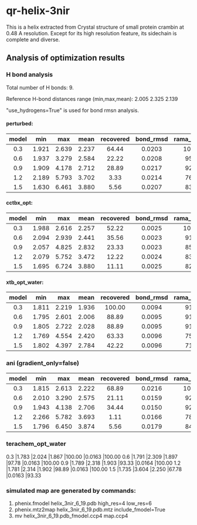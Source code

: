 # qr-helix-3nir
This is a helix extracted from Crystal structure of small protein crambin at 0.48 A resolution. Except for its high resolution feature, its sidechain is complete and diverse.

## Analysis of optimization results

### H bond analysis
   Total number of H bonds: 9.

   Reference H-bond distances range (min,max,mean):    2.005    2.325    2.139
   
   "use_hydrogens=True" is used for bond rmsn analysis.
#### perturbed:
model   | min   |  max   |  mean  |recovered |bond_rmsd| rama_favored
:--:|:--:|:--:|:--:|:--:|:--:|:--:
0.3     |1.921  |2.639   |2.237    |64.44    |0.0203    |100.00
0.6     |1.937  |3.279   |2.584    |22.22    |0.0208    |95.00
0.9     |1.909  |4.178   |2.712    |28.89    |0.0217    |92.50
1.2     |2.189  |5.793   |3.702    |3.33     |0.0214    |76.67
1.5     |1.630  |6.461   |3.880    |5.56     |0.0207    |83.33
#### cctbx_opt:
model   | min   |  max   |  mean  |recovered |bond_rmsd| rama_favored
:--:|:--:|:--:|:--:|:--:|:--:|:--:
0.3    |1.988   |2.616   |2.257    |52.22     |0.0025    |100.00
0.6    |2.094   |2.939   |2.441    |35.56     |0.0023    | 91.67
0.9    |2.057   |4.825   |2.832    |23.33     |0.0023    | 85.83
1.2    |2.079   |5.752   |3.472    |12.22     |0.0024    | 83.33
1.5    |1.695   |6.724   |3.880    |11.11     |0.0025    | 82.50

#### xtb_opt_water:
model   | min   |  max   |  mean  |recovered |bond_rmsd| rama_favored
:--:|:--:|:--:|:--:|:--:|:--:|:--:
0.3    |1.811   |2.219   |1.936   |100.00     |0.0094     |91.67
0.6    |1.795   |2.601   |2.006   | 88.89     |0.0095     |91.67
0.9    |1.805   |2.722   |2.028   | 88.89     |0.0095     |91.67
1.2    |1.769   |4.554   |2.420   | 63.33     |0.0096     |75.83
1.5    |1.802   |4.397   |2.784   | 42.22     |0.0096     |71.67
### ani (gradient_only=false)
model   | min   |  max   |  mean  |recovered |bond_rmsd| rama_favored
:--:|:--:|:--:|:--:|:--:|:--:|:--:
0.3    |1.815    |2.613    |2.222    |68.89    |0.0216    |100.00
0.6    |2.010    |3.290    |2.575    |21.11    |0.0159    |92.50
0.9    |1.943    |4.138    |2.706    |34.44    |0.0150    |92.50
1.2    |2.266    |5.782    |3.693    |1.11     |0.0166    |78.33
1.5    |1.796    |6.450    |3.874    |5.56     |0.0179    |84.17
### terachem_opt_water
0.3    |1.783    |2.024    |1.867    |100.00   |0.0163    |100.00
0.6    |1.791    |2.309    |1.897    |97.78    |0.0163    |100.00
0.9    |1.789    |2.318    |1.903    |93.33    |0.0164    |100.00
1.2    |1.781    |2.314    |1.902    |98.89    |0.0163    |100.00
1.5    |1.735    |3.604    |2.250    |67.78    |0.0163    |93.33
### simulated map are generated by commands:
1. phenix.fmodel helix_3nir_6_19.pdb high_res=4 low_res=6
2. phenix.mtz2map helix_3nir_6_19.pdb.mtz include_fmodel=True
3. mv helix_3nir_6_19.pdb_fmodel.ccp4 map.ccp4
